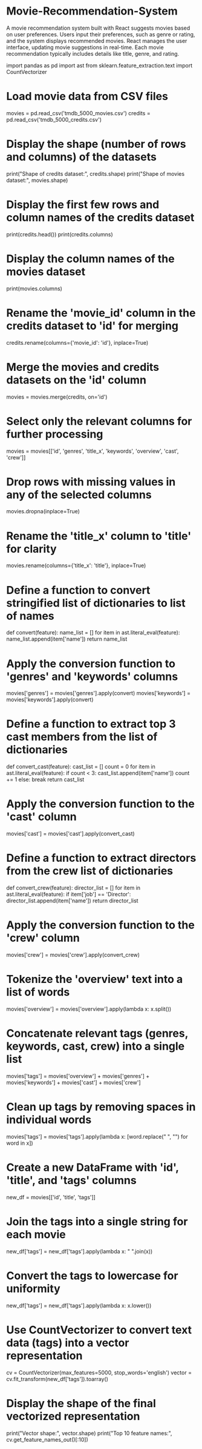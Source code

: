 # Movie-Recommendation-System
A movie recommendation system built with React suggests movies based on user preferences. Users input their preferences, such as genre or rating, and the system displays recommended movies. React manages the user interface, updating movie suggestions in real-time. Each movie recommendation typically includes details like title, genre, and rating.


import pandas as pd
import ast
from sklearn.feature_extraction.text import CountVectorizer

# Load movie data from CSV files
movies = pd.read_csv('tmdb_5000_movies.csv')
credits = pd.read_csv('tmdb_5000_credits.csv')

# Display the shape (number of rows and columns) of the datasets
print("Shape of credits dataset:", credits.shape)
print("Shape of movies dataset:", movies.shape)

# Display the first few rows and column names of the credits dataset
print(credits.head())
print(credits.columns)

# Display the column names of the movies dataset
print(movies.columns)

# Rename the 'movie_id' column in the credits dataset to 'id' for merging
credits.rename(columns={'movie_id': 'id'}, inplace=True)

# Merge the movies and credits datasets on the 'id' column
movies = movies.merge(credits, on='id')

# Select only the relevant columns for further processing
movies = movies[['id', 'genres', 'title_x', 'keywords', 'overview', 'cast', 'crew']]

# Drop rows with missing values in any of the selected columns
movies.dropna(inplace=True)

# Rename the 'title_x' column to 'title' for clarity
movies.rename(columns={'title_x': 'title'}, inplace=True)

# Define a function to convert stringified list of dictionaries to list of names
def convert(feature):
    name_list = []
    for item in ast.literal_eval(feature):
        name_list.append(item['name'])
    return name_list

# Apply the conversion function to 'genres' and 'keywords' columns
movies['genres'] = movies['genres'].apply(convert)
movies['keywords'] = movies['keywords'].apply(convert)

# Define a function to extract top 3 cast members from the list of dictionaries
def convert_cast(feature):
    cast_list = []
    count = 0
    for item in ast.literal_eval(feature):
        if count < 3:
            cast_list.append(item['name'])
            count += 1
        else:
            break
    return cast_list

# Apply the conversion function to the 'cast' column
movies['cast'] = movies['cast'].apply(convert_cast)

# Define a function to extract directors from the crew list of dictionaries
def convert_crew(feature):
    director_list = []
    for item in ast.literal_eval(feature):
        if item['job'] == 'Director':
            director_list.append(item['name'])
    return director_list

# Apply the conversion function to the 'crew' column
movies['crew'] = movies['crew'].apply(convert_crew)

# Tokenize the 'overview' text into a list of words
movies['overview'] = movies['overview'].apply(lambda x: x.split())

# Concatenate relevant tags (genres, keywords, cast, crew) into a single list
movies['tags'] = movies['overview'] + movies['genres'] + movies['keywords'] + movies['cast'] + movies['crew']

# Clean up tags by removing spaces in individual words
movies['tags'] = movies['tags'].apply(lambda x: [word.replace(" ", "") for word in x])

# Create a new DataFrame with 'id', 'title', and 'tags' columns
new_df = movies[['id', 'title', 'tags']]

# Join the tags into a single string for each movie
new_df['tags'] = new_df['tags'].apply(lambda x: " ".join(x))

# Convert the tags to lowercase for uniformity
new_df['tags'] = new_df['tags'].apply(lambda x: x.lower())

# Use CountVectorizer to convert text data (tags) into a vector representation
cv = CountVectorizer(max_features=5000, stop_words='english')
vector = cv.fit_transform(new_df['tags']).toarray()

# Display the shape of the final vectorized representation
print("Vector shape:", vector.shape)
print("Top 10 feature names:", cv.get_feature_names_out()[:10])
